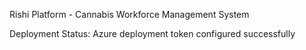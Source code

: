Rishi Platform - Cannabis Workforce Management System

Deployment Status: Azure deployment token configured successfully
